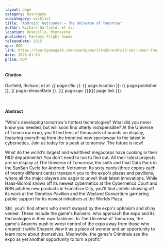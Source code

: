 ```yaml
---
layout: page
category: boardgame
subcategory: wishlist
title: "Android: Netrunner – The Universe of Tomorrow"
author: Richard Garfield, et al.
location: Roseville, Minnesota
publisher: Fantasy Flight Games
releaseDate: 2015
upc: BGG
link: https://boardgamegeek.com/boardgame/176426/android-netrunner-the-universe-of-tomorrow
date: 2025-01-03
price: OOP
---
```


#### Citation

Garfield, Richard, et al. *{{ page.title }}.* {{ page.location }}: {{ page.publisher }}, {{ page.releaseDate }}. [{{ page.upc }}]({{ page.link }}).

<br>


#### Abstract

"Who's developing tomorrow's hottest technologies? What did you never know you needed, but will soon find utterly indispensible? At the Universe of Tomorrow expo, you'll find tens of thousands of brands on display, featuring everything from the trendiest new sportswear to the latest in cybernetics. Join us today for a peek at tomorrow. The future is now!

What do the world's largest and wealthiest megacorps have cooking in their R&D departments? You don't need to run to find out. All their latest projects are on display at The Universe of Tomorrow, the sixth and final Data Pack in the SanSan Cycle for Android: Netrunner. Its sixty cards (three copies each of twenty different cards) transport you to the expo's plazas and pavilions, where all the major players are eager to unveil their latest innovations. While Haas-Bioroid shows off its newest cybernetics at the Cybernetics Court and NBN pitches new products in Franchise City, you'll find Jinteki showing off its work at the Genetics Pavilion and the Weyland Consortium garnering public support for its newest initiatives at the Worlds Plaza.

Still, you'll find others who aren't swayed by the expo's optimism and shiny veneer. These include the game's Runners, who approach the expo and its technologies in their own fashions. In The Universe of Tomorrow, the game's Anarchs push to wrest control of the expo away from those who created it while Shapers view it as a place of wonder and an opportunity to learn more about themselves. Meanwhile, the game's Criminals see the expo as yet another opportunity to turn a profit."
